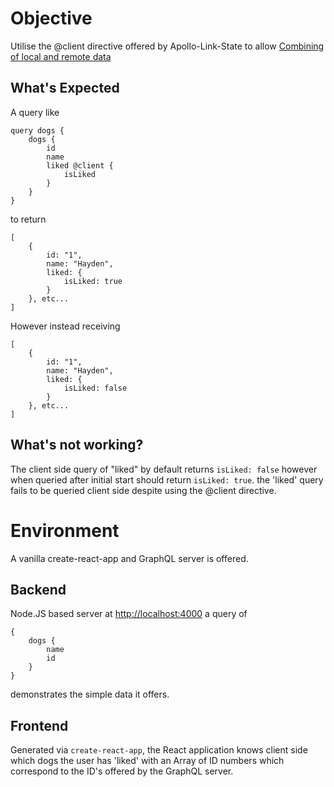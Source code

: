 # Objective

Utilise the @client directive offered by Apollo-Link-State to allow [Combining of local and remote data](https://www.apollographql.com/docs/link/links/state.html#directive)

## What's Expected

A query like

    query dogs {
        dogs {
            id
            name
            liked @client {
                isLiked
            }
        }
    }

to return

    [
        {
            id: "1",
            name: "Hayden",
            liked: {
                isLiked: true
            }
        }, etc...
    ]

However instead receiving

    [
        {
            id: "1",
            name: "Hayden",
            liked: {
                isLiked: false
            }
        }, etc...
    ]

## What's not working?

The client side query of "liked" by default returns `isLiked: false` however when queried after initial start should return `isLiked: true`.
the 'liked' query fails to be queried client side despite using the @client directive.

# Environment

A vanilla create-react-app and GraphQL server is offered.

## Backend

Node.JS based server at [http://localhost:4000](http://localhost:4000) a query of

    {
        dogs {
            name
            id
        }
    }

demonstrates the simple data it offers.

## Frontend

Generated via `create-react-app`, the React application knows client side which dogs the user has 'liked' with an Array of ID numbers which correspond to the ID's offered by the GraphQL server.
